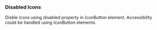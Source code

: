 ### Disabled Icons
Disble icons using disabled property in IconButton element. Accessibility could be handled using IconButton elements.


